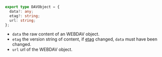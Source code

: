 ```ts
export type DAVObject = {
  data?: any;
  etag?: string;
  url: string;
};
```

- `data` the raw content of an WEBDAV object.
- `etag` the version string of content, if [etag](https://tools.ietf.org/id/draft-reschke-http-etag-on-write-08.html) changed, `data` must have been changed.
- `url` url of the WEBDAV object.